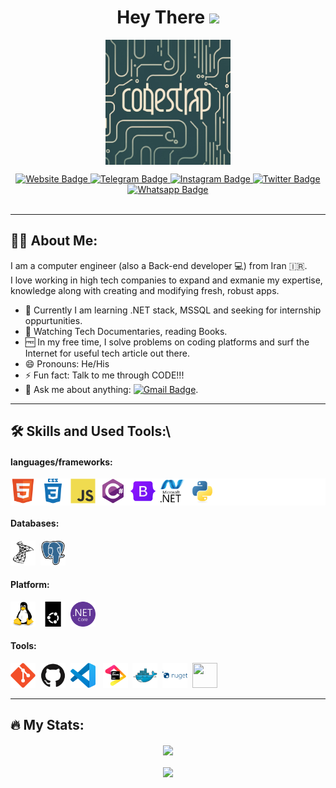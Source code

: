 <div id="header"  align="center">
<div >
  <h1>
    Hey There   <img src="https://media.giphy.com/media/hvRJCLFzcasrR4ia7z/giphy.gif" width="30px"/>
  </h1>
</div>

<img src="Assets/codestrap-1.jpg" align="center" height="200px" />  <br/>

<div id="badges">
 
  <a href="https://www.codestrap.ir">
    <img src="https://img.shields.io/badge/Website-green?style=for-the-badge&logo=website&logoColor=black" alt="Website Badge"/> 
  </a>
  
  <a href="https://www.t.me/codestrap">
    <img src="https://img.shields.io/badge/Telegram-white?style=for-the-badge&logo=telegram&logoColor=blue" alt="Telegram Badge"/>
  </a>
  <a href="https://instagram.com/codestrap_abl?igshid=MzNlNGNkZWQ4Mg==
">
    <img src="https://img.shields.io/badge/Instagram-white?style=for-the-badge&logo=instagram&logoColor=red" alt="Instagram Badge"/>
  </a>
  <a href="mailto:abolfazl.comm12@gmail.com">
    <img src="https://img.shields.io/badge/Gmail-white?style=for-the-badge&logo=Gmail&logoColor=red" alt="Twitter Badge"/>
  </a>
  <a href="https://wa.me/qr/KDMROH3TBODPD1
">
    <img src="https://img.shields.io/badge/Whatsapp-black?style=for-the-badge&logo=whatsapp&logoColor=green" alt="Whatsapp Badge"/>
  </a>
</div>
<img src="https://komarev.com/ghpvc/?username=codestrap97a&style=for-the-badge&color=blueviolet" alt=""/>
</div>

---

## 👨‍💻 About Me:  

I am a computer engineer (also a Back-end developer 💻) from Iran 🇮🇷.<br />I love working in high tech companies to expand and exmanie my expertise, knowledge along with creating and modifying fresh, robust apps. 

- 🔭 Currently I am learning .NET stack, MSSQL and seeking for internship oppurtunities.
- 🌱 Watching Tech Documentaries, reading Books.
- 🆓 In my free time, I solve problems on coding platforms and surf the Internet for useful tech article out there.
- 😄 Pronouns: He/His
- ⚡ Fun fact: Talk to me through CODE!!!
- 💬 Ask me about anything:  [![Gmail Badge](https://img.shields.io/badge/Gmail-white?style=flat-square&logo=Gmail&logoColor=red)](mailto:abolfazl.comm12@gmail.com).

---
## 🛠️ Skills and Used Tools:\
####  languages/frameworks:  
<div style="display:flexbox; jusify-content:between; background-color:white;">
  <img src="https://github.com/devicons/devicon/blob/master/icons/html5/html5-original.svg" title="HTML5" alt="HTML" width="40" height="40"/>&nbsp;
<img src="https://github.com/devicons/devicon/blob/master/icons/css3/css3-plain-wordmark.svg"  title="CSS3" alt="CSS" width="40" height="40"/>&nbsp;
<img src="https://github.com/devicons/devicon/blob/master/icons/javascript/javascript-original.svg" title="JavaScript" alt="JavaScript" width="40" height="40"/>&nbsp;
<img src="https://github.com/devicons/devicon/blob/1119b9f84c0290e0f0b38982099a2bd027a48bf1/icons/csharp/csharp-original.svg"     width="40" height="40"  />&nbsp;
<img src="https://github.com/devicons/devicon/blob/1119b9f84c0290e0f0b38982099a2bd027a48bf1/icons/bootstrap/bootstrap-original.svg"  width="40" height="40" />&nbsp;
<img src="https://github.com/devicons/devicon/blob/1119b9f84c0290e0f0b38982099a2bd027a48bf1/icons/dot-net/dot-net-original-wordmark.svg" width="40" height="40" />&nbsp;
<img src="https://github.com/devicons/devicon/blob/1119b9f84c0290e0f0b38982099a2bd027a48bf1/icons/python/python-original.svg" width="40" height="40" />&nbsp;
</div>


#### Databases:
<img src="https://github.com/devicons/devicon/blob/1119b9f84c0290e0f0b38982099a2bd027a48bf1/icons/microsoftsqlserver/microsoftsqlserver-plain.svg" width="40" height="40" />&nbsp;
<img src="https://github.com/devicons/devicon/blob/1119b9f84c0290e0f0b38982099a2bd027a48bf1/icons/postgresql/postgresql-original.svg" width="40" height="40" /> &nbsp;

#### Platform:
<img src="https://github.com/devicons/devicon/blob/1119b9f84c0290e0f0b38982099a2bd027a48bf1/icons/linux/linux-original.svg" width="40" height="40" />&nbsp;
<img src="https://github.com/devicons/devicon/blob/1119b9f84c0290e0f0b38982099a2bd027a48bf1/icons/ubuntu/ubuntu-plain.svg" width="40" height="40" />&nbsp;
<img src="https://github.com/devicons/devicon/blob/1119b9f84c0290e0f0b38982099a2bd027a48bf1/icons/dotnetcore/dotnetcore-original.svg" width="40" height="40" />&nbsp;

#### Tools:
<img src="https://github.com/devicons/devicon/blob/1119b9f84c0290e0f0b38982099a2bd027a48bf1/icons/git/git-original.svg" width="40" height="40" />&nbsp;
<img src="https://github.com/devicons/devicon/blob/1119b9f84c0290e0f0b38982099a2bd027a48bf1/icons/github/github-original.svg" width="40" height="40" />&nbsp;
<img src="https://github.com/devicons/devicon/blob/1119b9f84c0290e0f0b38982099a2bd027a48bf1/icons/vscode/vscode-original.svg" width="40" height="40" /> &nbsp;
<img src="https://github.com/devicons/devicon/blob/1119b9f84c0290e0f0b38982099a2bd027a48bf1/icons/jetbrains/jetbrains-original.svg" width="40" height="40" />&nbsp;
<img src="https://github.com/devicons/devicon/blob/1119b9f84c0290e0f0b38982099a2bd027a48bf1/icons/docker/docker-original.svg" width="40" height="40" />&nbsp;
<img src="https://github.com/devicons/devicon/blob/1119b9f84c0290e0f0b38982099a2bd027a48bf1/icons/nuget/nuget-original-wordmark.svg" width="40" height="40" />&nbsp;
<img src="https://icon-library.com/images/postman-icon/postman-icon-6.jpg" width="40" height="40" />

---

## 🔥 My Stats:
<div id="stats" align="center">
  <a href="https://github.com/anuraghazra/github-readme-stats" style="margin:20px;">
  <img  align="center" src="https://github-readme-stats-codestrap97a.vercel.app/api?username=codestrap97a&show_icons=true&theme=github_dark&show=reviews,discussions_started,discussions_answered" />
</a>
  <br/>
  <br/>
<a href="https://github.com/anuraghazra/convoychat">
  <img height=200 align="center" src="https://github-readme-stats-codestrap97a.vercel.app/api/top-langs?username=codestrap97a&theme=github_dark&layout=compact&langs_count=8&card_width=320" />
</a>

</div>

